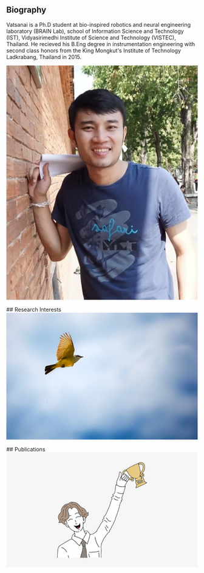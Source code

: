 ## Biography

Vatsanai is a Ph.D student at bio-inspired robotics and neural engineering laboratory (BRAIN Lab), school of Information Science and Technology (IST), Vidyasirimedhi Institute of Science and Technology (VISTEC), Thailand. He recieved his B.Eng degree in instrumentation engineering with second class honors from the King Mongkut's Institute of Technology Ladkrabang, Thailand in 2015. 
<p> </p>
<img src="./image/vsj2.jpeg">
 
<p>  </p>
<p>  </p>
<p>  </p>
## Research Interests
<img src="./image/flying.jpeg">

<p>  </p>
<p>  </p>
<p>  </p>
## Publications
<img src="./image/success.jpeg">
